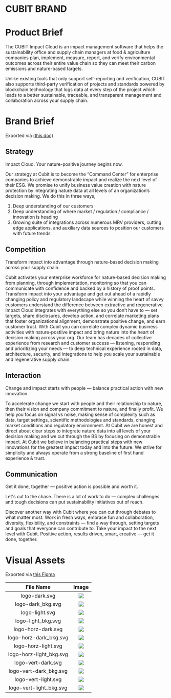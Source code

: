 # CUBIT BRAND

# Product Brief
The CUBIT Impact Cloud is an impact management software that helps the sustainability office and supply chain managers at food & agriculture companies plan, implement, measure, report, and verify environmental outcomes across their entire value chain so they can meet their carbon emissions and nature-based targets.

Unlike existing tools that only support self-reporting and verification, CUBIT also supports third-party verification of projects and standards powered by blockchain technology that logs data at every step of the project which leads to a better sustainable, traceable, and transparent management and collaboration across your supply chain.

# Brand Brief 
Exported via [(this doc)](https://docs.google.com/document/d/1lzUoi4J_ZnUmzCGbYScuT58wdpTgtlVHum7ho5_ln7E/edit#heading=h.6na38fc0ayv0)

## Strategy
Impact Cloud. Your nature-positive journey begins now.

Our strategy at Cubit is to become the “Command Center” for enterprise companies to achieve demonstrable impact and realize the next level of their ESG. We promise to unify business value creation with nature protection by integrating nature data at all levels of an organization’s decision making. 
We do this in three ways,
1. Deep understanding of our customers
1. Deep understanding of where market / regulation / compliance / innovation is heading
1. Growing suite of integrations across numerous MRV providers, cutting edge applications, and auxiliary data sources to position our customers with future trends

## Competition
Transform impact into advantage through nature-based decision making across your supply chain.

Cubit activates your enterprise workforce for nature-based decision making from planning, through implementation, monitoring so that you can communicate with confidence and backed by a history of proof points. Transform impact into your advantage and get out ahead of a rapidly changing policy and regulatory landscape while winning the heart of savvy customers understand the difference between extractive and regenerative. Impact Cloud integrates with everything else so you don’t have to — set targets, share disclosures, develop action, and correlate marketing plans that foster organizational alignment, demonstrate positive change, and earn customer trust. With Cubit you can correlate complex dynamic business activities with nature-postiive impact and bring nature into the heart of decision making across your org. Our team has decades of collective experience from research and customer success — listening, responding and prioritizing your needs — to deep technical experience rooted in data, architecture, security, and integrations to help you scale your sustainable and regenerative supply chain.

## Interaction
Change and impact starts with people — balance practical action with new innovation.

To accelerate change we start with people and their relationship to nature, then their vision and company commitment to nature, and finally profit. We help you focus on signal vs noise, making sense of complexity such as  data, target settings, scientific methodologies and standards, changing market conditions and regulatory environment. At Cubit we are honest and direct about clear steps to integrate nature data into all levels of your decision making and we cut through the BS by focusing on demonstrable impact. At Cubit we believe in balancing practical steps with new innovations for the greatest impact today and into the future. We strive for simplicity and always operate from a strong baseline of first hand experience & trust.

## Communication
Get it done, together — positive action is possible and worth it.

Let's cut to the chase. There is a lot of work to do — complex challenges and tough decisions can put sustainability initiatives out of reach. 

Discover another way with Cubit where you can cut through debates to what matter most. Work in fresh ways, embrace fun and collaboration, diversity, flexibility, and constraints — find a way through, setting targets and goals that everyone can contribute to. Take your impact to the next level with Cubit. Positive action, results driven, smart, creative — get it done, together.

# Visual Assets
Exported via [this Figma](https://www.figma.com/file/AhzE5IpN66oywIUQOBjTXl/Cubit-Logo-(draft)?node-id=0%3A1&t=EI4d5JMxLYEMYoPZ-1)

| File Name |Image      |
|:-:|:-: |
|logo-dark.svg|![](logo-dark.svg)   |
|logo-dark_bkg.svg | ![](logo-dark_bkg.svg)|
|logo-light.svg|![](logo-light.svg)|
|logo-light_bkg.svg|![](logo-light_bkg.svg)|
|logo-horz-dark.svg|![](logo-horz-dark.svg)|
|logo-horz-dark_bkg.svg|![](logo-horz-dark_bkg.svg)|
|logo-horz-light.svg|![](logo-horz-light.svg)|
|logo-horz-light_bkg.svg|![](logo-horz-light_bkg.svg)|
|logo-vert-dark.svg|![](logo-vert-dark.svg)|
|logo-vert-dark_bkg.svg|![](logo-vert-dark_bkg.svg)|
|logo-vert-light.svg|![](logo-vert-light.svg)|
|logo-vert-light_bkg.svg|![](logo-vert-light_bkg.svg)|
